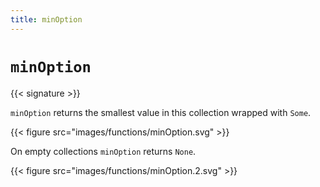 ```yaml
---
title: minOption
---
```


# `minOption`

{{< signature >}}

`minOption` returns the smallest value in this collection wrapped with `Some`.

{{< figure src="images/functions/minOption.svg" >}}

On empty collections `minOption` returns `None`.

{{< figure src="images/functions/minOption.2.svg" >}}
